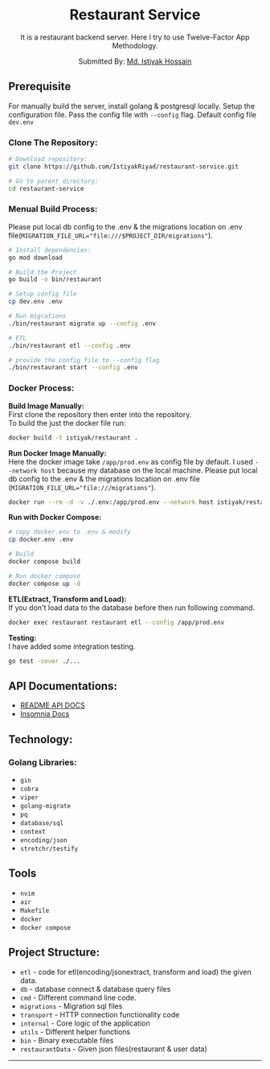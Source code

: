 <div align="center">
  <h1>Restaurant Service</h1>
  <p>
    It is a restaurant backend server. Here I try to use Twelve-Factor App Methodology. 
  </p>
  <p>Submitted By: <a href="https://github.com/IstiyakRiyad" target="_blank">Md. Istiyak Hossain</a> </p>
</div>

## Prerequisite
For manually build the server, install golang & postgresql locally. Setup the configuration file. Pass the config file with `--config` flag. Default config file `dev.env`


### Clone The Repository:

``` bash
# Download repository:
git clone https://github.com/IstiyakRiyad/restaurant-service.git

# Go to parent directory:
cd restaurant-service
```

### Menual Build Process:
Please put local db config to the .env & the migrations location on .env file(`MIGRATION_FILE_URL="file:///$PROJECT_DIR/migrations"`). 
``` bash
# Install dependencies:
go mod download

# Build the Project
go build -o bin/restaurant

# Setup config file
cp dev.env .env

# Run migrations
./bin/restaurant migrate up --config .env

# ETL 
./bin/restaurant etl --config .env

# provide the config file to --config flag
./bin/restaurant start --config .env
```

### Docker Process:
<b>Build Image Manually:</b> <br />
First clone the repository then enter into the repository. <br />
To build the just the docker file run:
``` bash
docker build -t istiyak/restaurant .
```

<b>Run Docker Image Manually:</b><br />
Here the docker image take `/app/prod.env` as config file by default. I used `--network host` because my database on the local machine. Please put local db config to the .env & the migrations location on .env file (`MIGRATION_FILE_URL="file:///migrations"`).
``` bash
docker run --rm -d -v ./.env:/app/prod.env --network host istiyak/restaurant
```

<b>Run with Docker Compose:</b><br />
``` bash
# copy docker.env to .env & modify
cp docker.env .env

# Build
docker compose build

# Run docker compose
docker compose up -d
```

<b>ETL(Extract, Transform and Load):</b> <br />
If you don't load data to the database before then run following command.
``` bash
docker exec restaurant restaurant etl --config /app/prod.env
```
<b>Testing:</b> <br />
I have added some integration testing. 
``` bash
go test -cover ./...
```

## API Documentations:
* [README API DOCS](https://github.com/IstiyakRiyad/restaurant-service/-/blob/main/docs/README.md)
* [Insomnia Docs](https://github.com/IstiyakRiyad/restaurant-service/-/blob/main/docs/Insomnia_docs.json)

## Technology:

### Golang Libraries:
* `gin`
* `cobra`
* `viper`
* `golang-migrate`
* `pq`
* `database/sql`
* `context`
* `encoding/json`
* `stretchr/testify`

## Tools
* `nvim`
* `air`
* `Makefile`
* `docker`
* `docker compose`

## Project Structure:

* `etl` - code for etl(encoding/jsonextract, transform and load) the given data.
* `db`  - database connect & database query files
* `cmd` - Different command line code.
* `migrations` - Migration sql files
* `transport` - HTTP connection functionality code
* `internal` - Core logic of the application
* `utils` - Different helper functions
* `bin` - Binary executable files
* `restaurantData` - Given json files(restaurant & user data)
___
